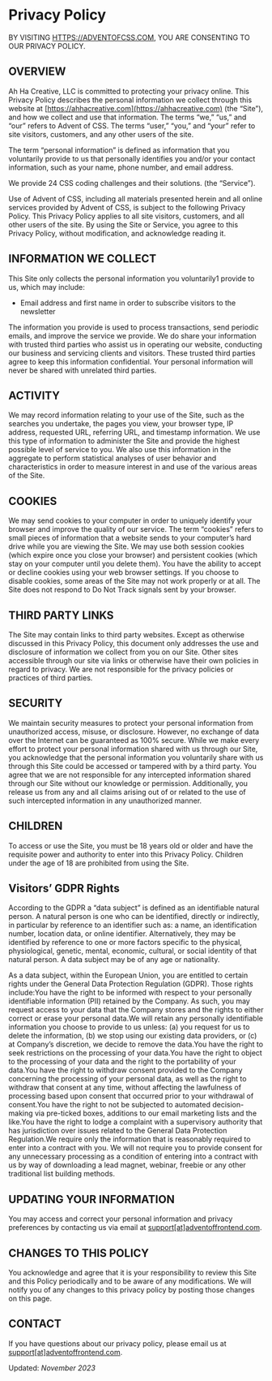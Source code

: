 # Privacy Policy

BY VISITING [HTTPS://ADVENTOFCSS.COM](https://ADVENTOFCSS.com), YOU ARE CONSENTING TO OUR PRIVACY POLICY.

## OVERVIEW

Ah Ha Creative, LLC is committed to protecting your privacy online. This Privacy Policy describes the personal information we collect through this website at [https://ahhacreative.com](https://ahhacreative.com) (the “Site”), and how we collect and use that information.
The terms “we,” “us,” and “our” refers to Advent of CSS. The terms “user,” “you,” and “your” refer to site visitors, customers, and any other users of the site.

The term “personal information” is defined as information that you voluntarily provide to us that personally identifies you and/or your contact information, such as your name, phone number, and email address.

We provide 24 CSS coding challenges and their solutions. (the “Service”).

Use of Advent of CSS, including all materials presented herein and all online services provided by Advent of CSS, is subject to the following Privacy Policy. This Privacy Policy applies to all site visitors, customers, and all other users of the site. By using the Site or Service, you agree to this Privacy Policy, without modification, and acknowledge reading it.

## INFORMATION WE COLLECT

This Site only collects the personal information you voluntarily1 provide to us, which
may include:

- Email address and first name in order to subscribe visitors to the newsletter

The information you provide is used to process transactions, send periodic emails, and improve the service we provide. We do share your information with trusted third parties who assist us in operating our website, conducting our business and servicing clients and visitors. These trusted third parties agree to keep this information confidential. Your personal information will never be shared with unrelated third parties.

## ACTIVITY

We may record information relating to your use of the Site, such as the searches you undertake, the pages you view, your browser type, IP address, requested URL, referring URL, and timestamp information. We use this type of information to administer the Site and provide the highest possible level of service to you. We also use this information in the aggregate to perform statistical analyses of user behavior and characteristics in order to measure interest in and use of the various areas of the Site.

## COOKIES

We may send cookies to your computer in order to uniquely identify your browser and improve the quality of our service. The term “cookies” refers to small pieces of information that a website sends to your computer’s hard drive while you are viewing the Site. We may use both session cookies (which expire once you close your browser) and persistent cookies (which stay on your computer until you delete them). You have the ability to accept or decline cookies using your web browser settings. If you choose to disable cookies, some areas of the Site may not work properly or at all. The Site does not respond to Do Not Track signals sent by your browser.

## THIRD PARTY LINKS

The Site may contain links to third party websites. Except as otherwise discussed in this Privacy Policy, this document only addresses the use and disclosure of information we collect from you on our Site. Other sites accessible through our site via links or otherwise have their own policies in regard to privacy. We are not responsible for the privacy policies or practices of third parties.

## SECURITY

We maintain security measures to protect your personal information from unauthorized access, misuse, or disclosure. However, no exchange of data over the Internet can be guaranteed as 100% secure. While we make every effort to protect your personal information shared with us through our Site, you acknowledge that the personal information you voluntarily share with us through this Site could be
accessed or tampered with by a third party. You agree that we are not responsible for any intercepted information shared through our Site without our knowledge or permission. Additionally, you release us from any and all claims arising out of or related to the use of such intercepted information in any unauthorized manner.

## CHILDREN

To access or use the Site, you must be 18 years old or older and have the requisite power and authority to enter into this Privacy Policy. Children under the age of 18 are prohibited from using the Site.

## Visitors’ GDPR Rights

According to the GDPR a “data subject” is defined as an identifiable natural person. A natural person is one who can be identified, directly or indirectly, in particular by reference to an identifier such as: a name, an identification number, location data, or online identifier. Alternatively, they may be identified by reference to one or more factors specific to the physical, physiological, genetic, mental, economic, cultural, or social identity of that natural person. A data subject may be of any age or nationality.

As a data subject, within the European Union, you are entitled to certain rights under the General Data Protection Regulation (GDPR). Those rights include:You have the right to be informed with respect to your personally identifiable information (PII) retained by the Company. As such, you may request access to your data that the Company stores and the rights to either correct or erase your personal data.We will retain any personally identifiable information you choose to provide to us unless: (a) you request for us to delete the information, (b) we stop using our existing data providers, or (c) at Company’s discretion, we decide to remove the data.You have the right to seek restrictions on the processing of your data.You have the right to object to the processing of your data and the right to the portability of your data.You have the right to withdraw consent provided to the Company concerning the processing of your personal data, as well as the right to withdraw that consent at any time, without affecting the lawfulness of processing based upon consent that occurred prior to your withdrawal of consent.You have the right to not be subjected to automated decision-making via pre-ticked boxes, additions to our email marketing lists and the like.You have the right to lodge a complaint with a supervisory authority that has jurisdiction over issues related to the General Data Protection Regulation.We require only the information that is reasonably required to enter into a contract with you. We will not require you to provide consent for any unnecessary processing as a condition of entering into a contract with us by way of downloading a lead magnet, webinar, freebie or any other traditional list building methods.

## UPDATING YOUR INFORMATION

You may access and correct your personal information and privacy preferences by contacting us via email at [support[at]adventoffrontend.com](mailto:support@adventoffrontend.com).

## CHANGES TO THIS POLICY

You acknowledge and agree that it is your responsibility to review this Site and this Policy periodically and to be aware of any modifications. We will notify you of any changes to this privacy policy by posting those changes on this page.

## CONTACT

If you have questions about our privacy policy, please email us at [support[at]adventoffrontend.com](mailto:support@adventoffrontend.com).

Updated: _November 2023_
